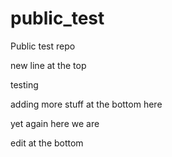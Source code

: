 # public_test
Public test repo

new line at the top

testing

adding more stuff at the bottom here

yet again
here we are

edit at the bottom
